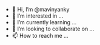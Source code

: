 - 👋 Hi, I’m @mavinyanky
- 👀 I’m interested in ...
- 🌱 I’m currently learning ...
- 💞️ I’m looking to collaborate on ...
- 📫 How to reach me ...

<!---
mavinyanky/mavinyanky is a ✨ special ✨ repository because its `README.md` (this file) appears on your GitHub profile.
You can click the Preview link to take a look at your changes.
--->
